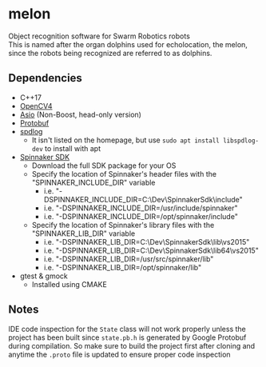 # melon
Object recognition software for Swarm Robotics robots  
This is named after the organ dolphins used for echolocation, the melon, since the robots being recognized are referred to as dolphins.

## Dependencies
- C++17
- [OpenCV4](https://opencv.org)
- [Asio](https://think-async.com/Asio/) (Non-Boost, head-only version)
- [Protobuf](https://developers.google.com/protocol-buffers)
- [spdlog](https://github.com/gabime/spdlog)
    - It isn't listed on the homepage, but use `sudo apt install libspdlog-dev` to install with apt
- [Spinnaker SDK](https://www.flir.com/products/spinnaker-sdk/)
    - Download the full SDK package for your OS
    - Specify the location of Spinnaker's header files with the "SPINNAKER_INCLUDE_DIR" variable
      - i.e. "-DSPINNAKER_INCLUDE_DIR=C:\Dev\SpinnakerSdk\include"
      - i.e. "-DSPINNAKER_INCLUDE_DIR=/usr/include/spinnaker"
      - i.e. "-DSPINNAKER_INCLUDE_DIR=/opt/spinnaker/include"
    - Specify the location of Spinnaker's library files with the "SPINNAKER_LIB_DIR" variable
      - i.e. "-DSPINNAKER_LIB_DIR=C:\Dev\SpinnakerSdk\lib\vs2015"
      - i.e. "-DSPINNAKER_LIB_DIR=C:\Dev\SpinnakerSdk\lib64\vs2015"
      - i.e. "-DSPINNAKER_LIB_DIR=/usr/src/spinnaker/lib"
      - i.e. "-DSPINNAKER_LIB_DIR=/opt/spinnaker/lib"
- gtest & gmock
  - Installed using CMAKE

## Notes
IDE code inspection for the `State` class will not work properly unless the project has been built since `state.pb.h` is generated by Google Protobuf during compilation. So make sure to build the project first after cloning and anytime the `.proto` file is updated to ensure proper code inspection